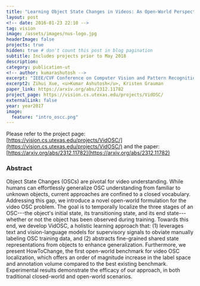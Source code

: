 ```yaml
---
title: "Learning Object State Changes in Videos: An Open-World Perspective"
layout: post
<!-- date: 2016-01-23 22:10 -->
tag: vision
image: /assets/images/nus-logo.jpg
headerImage: false
projects: true
hidden: true # don't count this post in blog pagination
subtitle: Includes projects prior to May 2018
description: 
category: publication-ut
<!-- author: kumarashutosh -->
excerpt: "IEEE/CVF Conference on Computer Vision and Pattern Recognition (CVPR), June 2024"
excerpt2: Zihui Xue, <u>Kumar Ashutosh</u>, Kristen Grauman
paper_link: https://arxiv.org/abs/2312.11782
project_page: https://vision.cs.utexas.edu/projects/VidOSC/
externalLink: false
year: year2017
image:
  feature: "intro_oscc.png"
---
```


Please refer to the project page: [https://vision.cs.utexas.edu/projects/VidOSC/](https://vision.cs.utexas.edu/projects/VidOSC/) and the paper: [https://arxiv.org/abs/2312.11782](https://arxiv.org/abs/2312.11782)

### Abstract &nbsp;

Object State Changes (OSCs) are pivotal for video understanding. While humans can effortlessly generalize OSC understanding from familiar to unknown objects, current approaches are confined to a closed vocabulary. Addressing this gap, we introduce a novel open-world formulation for the video OSC problem. The goal is to temporally localize the three stages of an OSC---the object's initial state, its transitioning state, and its end state---whether or not the object has been observed during training. Towards this end, we develop VidOSC, a holistic learning approach that: (1) leverages text and vision-language models for supervisory signals to obviate manually labeling OSC training data, and (2) abstracts fine-grained shared state representations from objects to enhance generalization. Furthermore, we present HowToChange, the first open-world benchmark for video OSC localization, which offers an order of magnitude increase in the label space and annotation volume compared to the best existing benchmark. Experimental results demonstrate the efficacy of our approach, in both traditional closed-world and open-world scenarios.